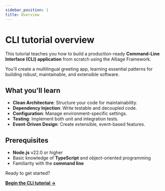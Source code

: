 ```yaml
---
sidebar_position: 1
title: Overview
---
```


# CLI tutorial overview

This tutorial teaches you how to build a production-ready **Command-Line Interface (CLI) application** from scratch using the Alliage Framework.

You'll create a multilingual greeting app, learning essential patterns for building robust, maintainable, and extensible software.

## What you'll learn

- **Clean Architecture**: Structure your code for maintainability.
- **Dependency Injection**: Write testable and decoupled code.
- **Configuration**: Manage environment-specific settings.
- **Testing**: Implement both unit and integration tests.
- **Event-Driven Design**: Create extensible, event-based features.

## Prerequisites

- **Node.js** v22.0 or higher
- Basic knowledge of **TypeScript** and object-oriented programming
- Familiarity with the **command line**

Ready to get started?

**[Begin the CLI tutorial →](/docs/tutorial/setting-up-foundation)** 